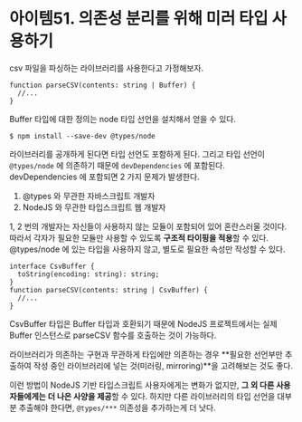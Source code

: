 # 아이템51. 의존성 분리를 위해 미러 타입 사용하기

csv 파일을 파싱하는 라이브러리를 사용한다고 가정해보자.

```tsx
function parseCSV(contents: string | Buffer) {
  //...
}
```

Buffer 타입에 대한 정의는 node 타입 선언을 설치해서 얻을 수 있다.

```
$ npm install --save-dev @types/node
```

라이브러리를 공개하게 된다면 타입 선언도 포함하게 된다. 그리고 타입 선언이 `@types/node` 에 의존하기 때문에 `devDependencies` 에 포함된다. devDependencies 에 포함되면 2 가지 문제가 발생한다.

1. @types 와 무관한 자바스크립트 개발자
2. NodeJS 와 무관한 타입스크립트 웹 개발자

1, 2 번의 개발자는 자신들이 사용하지 않는 모듈이 포함되어 있어 혼란스러울 것이다. 따라서 각자가 필요한 모듈만 사용할 수 있도록 **구조적 타이핑을 적용**할 수 있다. @types/node 에 있는 타입을 사용하지 않고, 별도로 필요한 속성만 작성할 수 있다.

```tsx
interface CsvBuffer {
  toString(encoding: string): string;
}
function parseCSV(contents: string | CsvBuffer) {
  //...
}
```

CsvBuffer 타입은 Buffer 타입과 호환되기 때문에 NodeJS 프로젝트에서는 실제 Buffer 인스턴스로 parseCSV 함수를 호출하는 것이 가능하다.

라이브러리가 의존하는 구현과 무관하게 타입에만 의존하는 경우 **필요한 선언부만 추출하여 작성 중인 라이브러리에 넣는 것(미러링, mirroring)**을 고려해보는 것도 좋다.

이런 방법이 NodeJS 기반 타입스크립트 사용자에게는 변화가 없지만, **그 외 다른 사용자들에게는 더 나은 사양을 제공**할 수 있다. 하지만 다른 라이브러리의 타입 선언을 대부분 추출해야 한다면, `@types/***` 의존성을 추가하는게 더 낫다.
